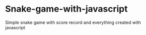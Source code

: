 # Snake-game-with-javascript
Simple snake game with score record and everything created with javascript

